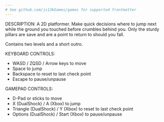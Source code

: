 ```yaml
---
# See github.com/js13kGames/games for supported frontmatter
---
```

DESCRIPTION:
A 2D platformer. Make quick decisions where to jump next while the ground you touched before crumbles behind you. Only the sturdy pillars are save and are a point to return to should you fall.

Contains two levels and a short outro.

KEYBOARD CONTROLS:
* WASD / ZQSD / Arrow keys to move
* Space to jump
* Backspace to reset to last check point
* Escape to pause/unpause

GAMEPAD CONTROLS:
* D-Pad or sticks to move
* X (DualShock) / A (Xbox) to jump
* Triangle (DualShock) / Y (Xbox) to reset to last check point
* Options (DualShock) / Start (Xbox) to pause/unpause